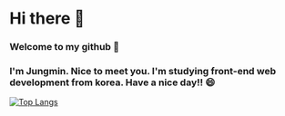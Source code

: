 # Hi there 👋 

### Welcome to my github 💬
### I'm Jungmin. Nice to meet you. I'm studying front-end web development from korea. Have a nice day!! 😄



[![Top Langs](https://github-readme-stats.vercel.app/api/top-langs/?username=Lee-jm96)](https://github.com/anuraghazra/github-readme-stats)
